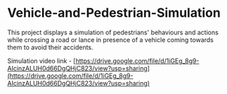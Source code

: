 # Vehicle-and-Pedestrian-Simulation
This project displays a simulation of pedestrians' behaviours and actions while crossing a road or lance in presence of a vehicle coming towards them to avoid their accidents.

Simulation video link - [https://drive.google.com/file/d/1iGEg_8g9-AIcinzALUH0d66DgQHjC823/view?usp=sharing](https://drive.google.com/file/d/1iGEg_8g9-AIcinzALUH0d66DgQHjC823/view?usp=sharing)
